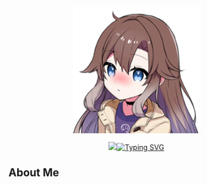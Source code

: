 <p align="center"> <img width="250px" src="https://github.com/EmyllyBot/Emylly/blob/main/emylly-resources/emylly-nobg.png"> </p>
<p align="center"> <a href="https://git.io/typing-svg"><img src="https://readme-typing-svg.herokuapp.com?font=Fira+Code&pause=1000&color=F7F7F7&width=435&lines=Making+Discord+a+Better+Place+%E2%9C%A8](https://git.io/typing-svg"><img src="https://readme-typing-svg.herokuapp.com?font=Fira+Code&pause=1000&color=F7F7F7&width=435&lines=Helping+everyone+on+Discord+%E2%9D%A4%EF%B8%8F;Making+Discord+a+Better+Place+%E2%9C%A8" alt="Typing SVG" /></a> </p>

<h2> About Me </h2> <p align="left">
